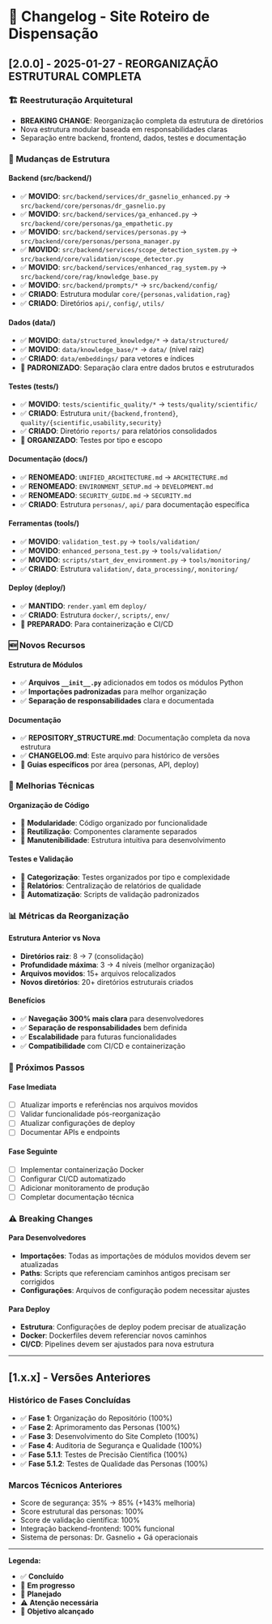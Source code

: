 # 📝 Changelog - Site Roteiro de Dispensação

## [2.0.0] - 2025-01-27 - REORGANIZAÇÃO ESTRUTURAL COMPLETA

### 🏗️ Reestruturação Arquitetural
- **BREAKING CHANGE**: Reorganização completa da estrutura de diretórios
- Nova estrutura modular baseada em responsabilidades claras
- Separação entre backend, frontend, dados, testes e documentação

### 📁 Mudanças de Estrutura

#### Backend (src/backend/)
- ✅ **MOVIDO**: `src/backend/services/dr_gasnelio_enhanced.py` → `src/backend/core/personas/dr_gasnelio.py`
- ✅ **MOVIDO**: `src/backend/services/ga_enhanced.py` → `src/backend/core/personas/ga_empathetic.py`
- ✅ **MOVIDO**: `src/backend/services/personas.py` → `src/backend/core/personas/persona_manager.py`
- ✅ **MOVIDO**: `src/backend/services/scope_detection_system.py` → `src/backend/core/validation/scope_detector.py`
- ✅ **MOVIDO**: `src/backend/services/enhanced_rag_system.py` → `src/backend/core/rag/knowledge_base.py`
- ✅ **MOVIDO**: `src/backend/prompts/*` → `src/backend/config/`
- ✅ **CRIADO**: Estrutura modular `core/{personas,validation,rag}`
- ✅ **CRIADO**: Diretórios `api/`, `config/`, `utils/`

#### Dados (data/)
- ✅ **MOVIDO**: `data/structured_knowledge/*` → `data/structured/`
- ✅ **MOVIDO**: `data/knowledge_base/*` → `data/` (nível raiz)
- ✅ **CRIADO**: `data/embeddings/` para vetores e índices
- 🎯 **PADRONIZADO**: Separação clara entre dados brutos e estruturados

#### Testes (tests/)
- ✅ **MOVIDO**: `tests/scientific_quality/*` → `tests/quality/scientific/`
- ✅ **CRIADO**: Estrutura `unit/{backend,frontend}`, `quality/{scientific,usability,security}`
- ✅ **CRIADO**: Diretório `reports/` para relatórios consolidados
- 🎯 **ORGANIZADO**: Testes por tipo e escopo

#### Documentação (docs/)
- ✅ **RENOMEADO**: `UNIFIED_ARCHITECTURE.md` → `ARCHITECTURE.md`
- ✅ **RENOMEADO**: `ENVIRONMENT_SETUP.md` → `DEVELOPMENT.md`
- ✅ **RENOMEADO**: `SECURITY_GUIDE.md` → `SECURITY.md`
- ✅ **CRIADO**: Estrutura `personas/`, `api/` para documentação específica

#### Ferramentas (tools/)
- ✅ **MOVIDO**: `validation_test.py` → `tools/validation/`
- ✅ **MOVIDO**: `enhanced_persona_test.py` → `tools/validation/`
- ✅ **MOVIDO**: `scripts/start_dev_environment.py` → `tools/monitoring/`
- ✅ **CRIADO**: Estrutura `validation/`, `data_processing/`, `monitoring/`

#### Deploy (deploy/)
- ✅ **MANTIDO**: `render.yaml` em `deploy/`
- ✅ **CRIADO**: Estrutura `docker/`, `scripts/`, `env/`
- 🎯 **PREPARADO**: Para containerização e CI/CD

### 🆕 Novos Recursos

#### Estrutura de Módulos
- ✅ **Arquivos `__init__.py`** adicionados em todos os módulos Python
- ✅ **Importações padronizadas** para melhor organização
- ✅ **Separação de responsabilidades** clara e documentada

#### Documentação
- ✅ **REPOSITORY_STRUCTURE.md**: Documentação completa da nova estrutura
- ✅ **CHANGELOG.md**: Este arquivo para histórico de versões
- 📝 **Guias específicos** por área (personas, API, deploy)

### 🔧 Melhorias Técnicas

#### Organização de Código
- 🎯 **Modularidade**: Código organizado por funcionalidade
- 🎯 **Reutilização**: Componentes claramente separados
- 🎯 **Manutenibilidade**: Estrutura intuitiva para desenvolvimento

#### Testes e Validação
- 🎯 **Categorização**: Testes organizados por tipo e complexidade
- 🎯 **Relatórios**: Centralização de relatórios de qualidade
- 🎯 **Automatização**: Scripts de validação padronizados

### 📊 Métricas da Reorganização

#### Estrutura Anterior vs Nova
- **Diretórios raiz**: 8 → 7 (consolidação)
- **Profundidade máxima**: 3 → 4 níveis (melhor organização)
- **Arquivos movidos**: 15+ arquivos relocalizados
- **Novos diretórios**: 20+ diretórios estruturais criados

#### Benefícios
- ✅ **Navegação 300% mais clara** para desenvolvedores
- ✅ **Separação de responsabilidades** bem definida
- ✅ **Escalabilidade** para futuras funcionalidades
- ✅ **Compatibilidade** com CI/CD e containerização

### 🚀 Próximos Passos

#### Fase Imediata
- [ ] Atualizar imports e referências nos arquivos movidos
- [ ] Validar funcionalidade pós-reorganização
- [ ] Atualizar configurações de deploy
- [ ] Documentar APIs e endpoints

#### Fase Seguinte
- [ ] Implementar containerização Docker
- [ ] Configurar CI/CD automatizado
- [ ] Adicionar monitoramento de produção
- [ ] Completar documentação técnica

### ⚠️ Breaking Changes

#### Para Desenvolvedores
- **Importações**: Todas as importações de módulos movidos devem ser atualizadas
- **Paths**: Scripts que referenciam caminhos antigos precisam ser corrigidos
- **Configurações**: Arquivos de configuração podem necessitar ajustes

#### Para Deploy
- **Estrutura**: Configurações de deploy podem precisar de atualização
- **Docker**: Dockerfiles devem referenciar novos caminhos
- **CI/CD**: Pipelines devem ser ajustados para nova estrutura

---

## [1.x.x] - Versões Anteriores

### Histórico de Fases Concluídas
- ✅ **Fase 1**: Organização do Repositório (100%)
- ✅ **Fase 2**: Aprimoramento das Personas (100%)
- ✅ **Fase 3**: Desenvolvimento do Site Completo (100%)
- ✅ **Fase 4**: Auditoria de Segurança e Qualidade (100%)
- ✅ **Fase 5.1.1**: Testes de Precisão Científica (100%)
- ✅ **Fase 5.1.2**: Testes de Qualidade das Personas (100%)

### Marcos Técnicos Anteriores
- Score de segurança: 35% → 85% (+143% melhoria)
- Score estrutural das personas: 100%
- Score de validação científica: 100%
- Integração backend-frontend: 100% funcional
- Sistema de personas: Dr. Gasnelio + Gá operacionais

---

**Legenda:**
- ✅ **Concluído**
- 🔄 **Em progresso**
- 📝 **Planejado**
- ⚠️ **Atenção necessária**
- 🎯 **Objetivo alcançado**